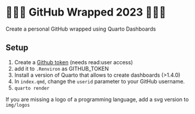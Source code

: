 # 🚀🚀🚀 GitHub Wrapped 2023 🚀🚀🚀

Create a personal GitHub wrapped using Quarto Dashboards

## Setup

1. Create a [Github token](https://github.com/settings/tokens) (needs read:user access)
2. add it to `.Renviron` as GITHUB_TOKEN
3. Install a version of Quarto that allows to create dashboards (>1.4.0)
4. In `index.qmd`, change the `userid` parameter to your GitHub username.
5. `quarto render`

If you are missing a logo of a programming language, add a svg version to `img/logos`